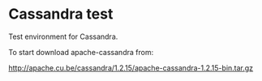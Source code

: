 # Cassandra test

Test environment for Cassandra.

To start download apache-cassandra from:

   http://apache.cu.be/cassandra/1.2.15/apache-cassandra-1.2.15-bin.tar.gz 
